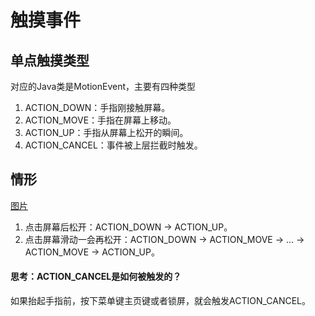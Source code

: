 #  触摸事件

## 单点触摸类型
对应的Java类是MotionEvent，主要有四种类型

1. ACTION_DOWN：手指刚接触屏幕。
2. ACTION_MOVE：手指在屏幕上移动。
3. ACTION_UP：手指从屏幕上松开的瞬间。
4. ACTION_CANCEL：事件被上层拦截时触发。

## 情形
[图片](https://www.csdn.net/tags/MtTakgysMzExMjktYmxvZwO0O0OO0O0O.html)
1. 点击屏幕后松开：ACTION_DOWN -> ACTION_UP。
2. 点击屏幕滑动一会再松开：ACTION_DOWN -> ACTION_MOVE -> … -> ACTION_MOVE -> ACTION_UP。

#### 思考：ACTION_CANCEL是如何被触发的？
如果抬起手指前，按下菜单键主页键或者锁屏，就会触发ACTION_CANCEL。


